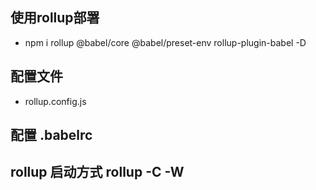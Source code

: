 ## 使用rollup部署
- npm i rollup @babel/core  @babel/preset-env  rollup-plugin-babel -D

## 配置文件
- rollup.config.js

## 配置 .babelrc

## rollup 启动方式  rollup -C -W
